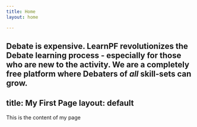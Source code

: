```yaml
---
title: Home
layout: home

---
```

Debate is **expensive.** LearnPF revolutionizes the Debate learning process - especially for those who are new to the activity. We are a completely **free platform** where Debaters of *all* skill-sets can grow. 
---
title: My First Page
layout: default
---

This is the content of my page
